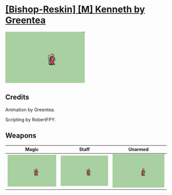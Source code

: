 # [\[Bishop-Reskin\] \[M\] Kenneth by Greentea](./)

<img src="./6.%20Magic/Magic_000.png" alt="[Bishop-Reskin] [M] Kenneth by Greentea standing" />

## Credits

Animation by Greentea.

Scripting by RobertFPY.

## Weapons


|Magic |Staff |Unarmed |
|  :---: | :---: | :---: |
| <img alt="Magic animation" src="./6.%20Magic/Magic.gif" /> | <img alt="Staff animation" src="./7.%20Staff/Staff.gif" /> | <img alt="Unarmed animation" src="./8.%20Unarmed/Unarmed.gif" /> |
